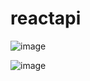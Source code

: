 # reactapi

![image](https://user-images.githubusercontent.com/77209365/184008774-d32f3dd1-330f-4499-a604-769537b5841c.png)

![image](https://user-images.githubusercontent.com/77209365/184014299-5d2fc0b2-814c-4e63-bb1a-243a07051f4c.png)

